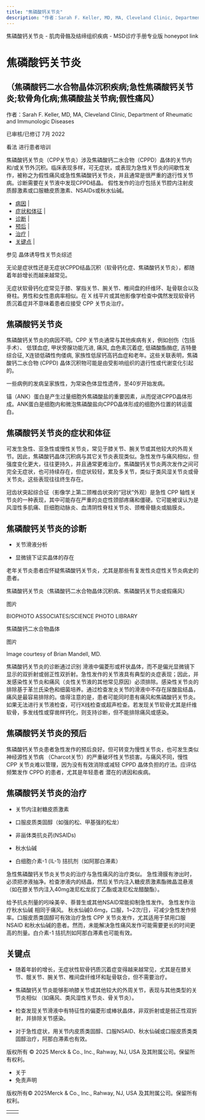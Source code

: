 ```yaml
---
title: "焦磷酸钙关节炎"
description: "作者：Sarah F. Keller, MD, MA, Cleveland Clinic, Department of Rheumatic and Immunologic Diseases"
---
```


﻿焦磷酸钙关节炎 \- 肌肉骨骼及结缔组织疾病 \- MSD诊疗手册专业版 honeypot link

# 焦磷酸钙关节炎

## （焦磷酸钙二水合物晶体沉积疾病;急性焦磷酸钙关节炎;软骨角化病;焦磷酸盐关节病;假性痛风）

作者：Sarah F. Keller, MD, MA, Cleveland Clinic, Department of Rheumatic and Immunologic Diseases

已审核/已修订 7月 2022

看法 进行患者培训

焦磷酸钙关节炎（CPP关节炎）涉及焦磷酸钙二水合物（CPPD）晶体的关节内和/或关节外沉积。临床表现多样，可无症状，或表现为急性关节炎的间歇性发作，被称之为假性痛风或急性焦磷酸钙关节炎，并且通常是很严重的退行性关节病。诊断需要在关节液中发现CPPD结晶。 假性发作的治疗包括关节腔内注射皮质醇激素或口服糖皮质激素、NSAIDs或秋水仙碱。

- [病因](#病因_v906657_zh) \|
- [症状和体征](#症状和体征_v906664_zh) \|
- [诊断](#诊断_v906667_zh) \|
- [预后](#预后_v906678_zh) \|
- [治疗](#治疗_v906681_zh) \|
- [关键点](#关键点_v8335501_zh) \|

参见 晶体诱导性关节炎综述

无论是症状性还是无症状CPPD结晶沉积（软骨钙化症、焦磷酸钙关节炎），都随着年龄增长而越来越常见。

无症状软骨钙化症常见于膝、掌指关节、腕关节、椎间盘的纤维环、耻骨联合以及脊柱。男性和女性患病率相似。在 X 线平片或其他影像学检查中偶然发现软骨钙质沉着症并不意味着患者应接受 CPP 关节炎治疗。

## 焦磷酸钙关节炎

焦磷酸钙关节炎的病因不明。CPP 关节炎通常与其他疾病有关，例如创伤（包括手术）、 低镁血症, 甲状旁腺功能亢进, 痛风, 血色素沉着症, 低磷酸酯酶症, 吉特曼综合征, X连锁低磷性佝偻病, 家族性低尿钙高钙血症和老年。这些关联表明，焦磷酸钙二水合物 (CPPD) 晶体沉积物可能是由受影响组织的退行性或代谢变化引起的。

一些病例的发病呈家族性，为常染色体显性遗传，至40岁开始发病。

锚（ANK）蛋白是产生过量细胞外焦磷酸盐的重要因素，从而促进CPPD晶体形成。ANK蛋白是细胞内和微泡焦磷酸盐向CPPD晶体形成的细胞外位置的转运蛋白。

## 焦磷酸钙关节炎的症状和体征

可发生急性、亚急性或慢性关节炎，常见于膝关节、腕关节或其他较大的外周关节。因此，焦磷酸钙晶体沉积病与其它关节炎表现类似。急性发作与痛风相似，但强度变化更大，往往更持久，并且通常更难治疗。焦磷酸钙关节炎两次发作之间可完全无症状，也可持续存在，但症状较轻，累及多关节，类似于类风湿关节炎或骨关节炎。这些表现往往终生存在。

冠齿状突起综合征（影像学上第二颈椎齿状突的“冠状”外观）是急性 CPP 轴性关节炎的一种表现，其中可能存在严重的炎症性颈部疼痛和僵硬。它可能被误认为是风湿性多肌痛、巨细胞动脉炎、血清阴性脊柱关节炎、颈椎骨髓炎或脑膜炎。

## 焦磷酸钙关节炎的诊断

- 关节滑液分析

- 显微镜下证实晶体的存在


老年关节炎患者应怀疑焦磷酸钙关节炎，尤其是那些有复发性炎症性关节炎病史的患者。

焦磷酸钙关节炎（焦磷酸钙二水合物晶体沉积病、焦磷酸钙关节炎或假痛风）



图片

BIOPHOTO ASSOCIATES/SCIENCE PHOTO LIBRARY

焦磷酸钙二水合物晶体



图片

Image courtesy of Brian Mandell, MD.

焦磷酸钙关节炎的诊断通过识别 滑液中偏菱形或杆状晶体，而不是偏光显微镜下显示的双折射或弱正性双折射。急性发作的关节液具有典型的炎症表现；因此，并发感染性关节炎和痛风（炎性关节液的其他常见原因）必须排除。感染性关节炎的排除基于革兰氏染色和细菌培养。通过检查发炎关节的滑液中不存在尿酸盐结晶，痛风是最容易排除的。值得注意的是，患者可能同时患有痛风和焦磷酸钙关节炎。如果无法进行关节液检查，可行X线检查或超声检查。若发现关节软骨尤其是纤维软骨，多发线性或穿凿样钙化，则支持诊断，但不能排除痛风或感染。

## 焦磷酸钙关节炎的预后

焦磷酸钙关节炎患者急性发作的预后良好。但可转变为慢性关节炎，也可发生类似神经源性关节病 （Charcot关节）的严重破坏性关节损害。与痛风不同，慢性 CPP 关节炎难以管理，因为没有有效消除或减轻 CPPD 晶体负担的疗法。应评估频繁发作 CPPD 的患者，尤其是年轻患者 潜在的诱因和疾病。

## 焦磷酸钙关节炎的治疗

- 关节内注射糖皮质激素

- 口服皮质类固醇（如强的松、甲基强的松龙）

- 非甾体类抗炎药(NSAIDs)

- 秋水仙碱

- 白细胞介素-1 (IL-1) 拮抗剂（如阿那白滞素）


急性焦磷酸钙关节炎关节炎的治疗与急性痛风的治疗类似。 急性滑膜有渗出时，必须把渗液抽净。检查渗液内的结晶，然后关节内注入糖皮质激素酯微晶混悬液（如在膝关节内注入40mg泼尼松龙叔丁乙酯或泼尼松龙醋酸酯）。

给予抗炎剂量的吲哚美辛、萘普生或其他NSAID常能抑制急性发作。 急性发作治疗秋水仙碱 相同于痛风。 秋水仙碱0.6mg，口服，1~2次/日，可减少急性发作频率。口服皮质类固醇可有效治疗急性 CPP 关节炎发作，尤其适用于禁用口服 NSAID 和秋水仙碱的患者。然而，未能解决急性痛风发作可能需要更长的时间更高的剂量。白介素-1 拮抗剂如阿那白滞素也可能有效。

## 关键点

- 随着年龄的增长，无症状性软骨钙质沉着症变得越来越常见，尤其是在膝关节、髋关节、腕关节、椎间盘纤维环和耻骨联合，但不需要治疗。

- 焦磷酸钙关节炎能够影响膝关节或其他较大的外周关节，表现与其他类型的关节炎相似 （如痛风、类风湿性关节炎、骨关节炎）。

- 检查发现关节滑液中有特征性的偏菱形或棒状晶体，非双折射或是弱正性双折射，并排除关节感染。

- 对于急性症状，用关节内皮质类固醇、口服NSAID、秋水仙碱或口服皮质类类固醇治疗，阿那白滞素也有效。




版权所有 © 2025
Merck & Co., Inc., Rahway, NJ, USA 及其附属公司。保留所有权利。

- 关于
- 免责声明

版权所有© 2025Merck & Co., Inc., Rahway, NJ, USA 及其附属公司。保留所有权利。

|     |     |
| --- | --- |
|  |  |